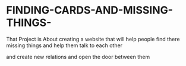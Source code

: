 # FINDING-CARDS-AND-MISSING-THINGS-
That Project is About creating a website that will help people find there missing things and help them talk to each other 

and create new relations and open the door between them 
